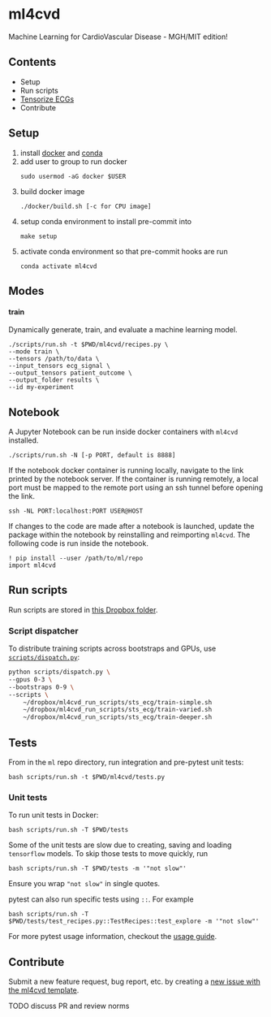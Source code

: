 # ml4cvd
Machine Learning for CardioVascular Disease - MGH/MIT edition!

## Contents
- Setup
- Run scripts
- [Tensorize ECGs](docs/tensorize_ecgs.md)
- Contribute

## Setup
1. install [docker](https://docs.docker.com/get-docker/) and [conda](https://docs.conda.io/projects/conda/en/latest/user-guide/install/)
2. add user to group to run docker
    ```
    sudo usermod -aG docker $USER
    ```
3. build docker image
    ```
    ./docker/build.sh [-c for CPU image]
    ```
4. setup conda environment to install pre-commit into
    ```
    make setup
    ```
5. activate conda environment so that pre-commit hooks are run
    ```
    conda activate ml4cvd
    ```

## Modes

#### train
Dynamically generate, train, and evaluate a machine learning model.
```
./scripts/run.sh -t $PWD/ml4cvd/recipes.py \
--mode train \
--tensors /path/to/data \
--input_tensors ecg_signal \
--output_tensors patient_outcome \
--output_folder results \
--id my-experiment
```

## Notebook
A Jupyter Notebook can be run inside docker containers with `ml4cvd` installed.
```
./scripts/run.sh -N [-p PORT, default is 8888]
```

If the notebook docker container is running locally, navigate to the link printed by the notebook server.
If the container is running remotely, a local port must be mapped to the remote port using an ssh tunnel before opening the link.
```
ssh -NL PORT:localhost:PORT USER@HOST
```

If changes to the code are made after a notebook is launched, update the package within the notebook by reinstalling and reimporting `ml4cvd`. The following code is run inside the notebook.
```
! pip install --user /path/to/ml/repo
import ml4cvd
```

## Run scripts
Run scripts are stored in [this Dropbox folder](https://www.dropbox.com/sh/hjz7adj01x1erfs/AABnZifp1mUqs7Z_26zm4ly9a?dl=0).

### Script dispatcher

To distribute training scripts across bootstraps and GPUs, use [`scripts/dispatch.py`](https://github.com/aguirre-lab/ml/blob/er_dispatcher/scripts/dispatch.py):

```zsh
python scripts/dispatch.py \
--gpus 0-3 \
--bootstraps 0-9 \
--scripts \
    ~/dropbox/ml4cvd_run_scripts/sts_ecg/train-simple.sh
    ~/dropbox/ml4cvd_run_scripts/sts_ecg/train-varied.sh
    ~/dropbox/ml4cvd_run_scripts/sts_ecg/train-deeper.sh
```

## Tests
From in the `ml` repo directory, run integration and pre-pytest unit tests:
```
bash scripts/run.sh -t $PWD/ml4cvd/tests.py
```

### Unit tests
To run unit tests in Docker:
```
bash scripts/run.sh -T $PWD/tests
```

Some of the unit tests are slow due to creating, saving and loading `tensorflow` models.
To skip those tests to move quickly, run
```
bash scripts/run.sh -T $PWD/tests -m '"not slow"'
```
Ensure you wrap `"not slow"` in single quotes.

pytest can also run specific tests using `::`. For example
```
bash scripts/run.sh -T $PWD/tests/test_recipes.py::TestRecipes::test_explore -m '"not slow"'
```

For more pytest usage information, checkout the [usage guide](https://docs.pytest.org/en/latest/usage.html).


## Contribute

Submit a new feature request, bug report, etc. by creating a [new issue with the ml4cvd template](https://github.com/aguirre-lab/ml/issues/new/choose).

TODO discuss PR and review norms
